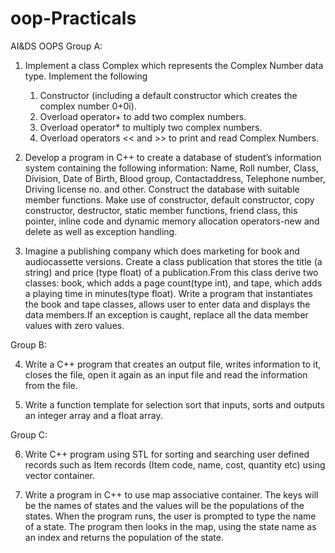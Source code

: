 # oop-Practicals
AI&amp;DS OOPS
Group A:
1. Implement a class Complex which represents the Complex Number data type. Implement the following 
    1. Constructor (including a default constructor which creates the complex number 0+0i). 
    2. Overload operator+ to add two complex numbers.
    3. Overload operator* to multiply two complex numbers. 
    4. Overload operators << and >> to print and read Complex Numbers.

2.  Develop a program in C++ to create a database of student’s information system containing the following information: Name, Roll number, Class, Division, Date of Birth, Blood group, Contactaddress, Telephone number, Driving license no. and other. Construct the database with suitable member functions. Make use of constructor, default constructor, copy constructor, destructor, static member functions, friend class, this pointer, inline code and dynamic memory allocation operators-new and delete as well as exception handling.

3.   Imagine a publishing company which does marketing for book and audiocassette versions. Create a class publication that stores the title (a string) and price (type float) of a publication.From this class derive two classes: book, which adds a page count(type int), and tape, which adds a playing time in minutes(type float). Write a program that instantiates the book and tape classes, allows user to enter data and displays the data members.If an exception is caught, replace all the data member values with zero values.

Group B:

4.  Write a C++ program that creates an output file, writes information to it, closes the file, open it again as an input file and read the information from the file.

5.   Write a function template for selection sort that inputs, sorts and outputs an integer array and a float array.

Group C:

6.  Write C++ program using STL for sorting and searching user defined records such as Item records (Item code, name, cost, quantity etc) using vector container.

7.  Write a program in C++ to use map associative container. The keys will be the names of states and the values will be the populations of the states. When the program runs, the user is prompted to type the name of a state. The program then looks in the map, using the state name as an index and returns the population of the state.
